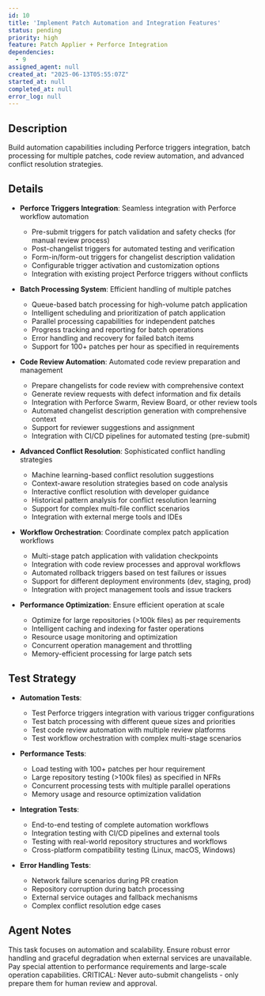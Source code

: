 ```yaml
---
id: 10
title: 'Implement Patch Automation and Integration Features'
status: pending
priority: high
feature: Patch Applier + Perforce Integration
dependencies:
  - 9
assigned_agent: null
created_at: "2025-06-13T05:55:07Z"
started_at: null
completed_at: null
error_log: null
---
```


## Description

Build automation capabilities including Perforce triggers integration, batch processing for multiple patches, code review automation, and advanced conflict resolution strategies.

## Details

- **Perforce Triggers Integration**: Seamless integration with Perforce workflow automation
  - Pre-submit triggers for patch validation and safety checks (for manual review process)
  - Post-changelist triggers for automated testing and verification
  - Form-in/form-out triggers for changelist description validation
  - Configurable trigger activation and customization options
  - Integration with existing project Perforce triggers without conflicts

- **Batch Processing System**: Efficient handling of multiple patches
  - Queue-based batch processing for high-volume patch application
  - Intelligent scheduling and prioritization of patch application
  - Parallel processing capabilities for independent patches
  - Progress tracking and reporting for batch operations
  - Error handling and recovery for failed batch items
  - Support for 100+ patches per hour as specified in requirements

- **Code Review Automation**: Automated code review preparation and management
  - Prepare changelists for code review with comprehensive context
  - Generate review requests with defect information and fix details
  - Integration with Perforce Swarm, Review Board, or other review tools
  - Automated changelist description generation with comprehensive context
  - Support for reviewer suggestions and assignment
  - Integration with CI/CD pipelines for automated testing (pre-submit)

- **Advanced Conflict Resolution**: Sophisticated conflict handling strategies
  - Machine learning-based conflict resolution suggestions
  - Context-aware resolution strategies based on code analysis
  - Interactive conflict resolution with developer guidance
  - Historical pattern analysis for conflict resolution learning
  - Support for complex multi-file conflict scenarios
  - Integration with external merge tools and IDEs

- **Workflow Orchestration**: Coordinate complex patch application workflows
  - Multi-stage patch application with validation checkpoints
  - Integration with code review processes and approval workflows
  - Automated rollback triggers based on test failures or issues
  - Support for different deployment environments (dev, staging, prod)
  - Integration with project management tools and issue trackers

- **Performance Optimization**: Ensure efficient operation at scale
  - Optimize for large repositories (>100k files) as per requirements
  - Intelligent caching and indexing for faster operations
  - Resource usage monitoring and optimization
  - Concurrent operation management and throttling
  - Memory-efficient processing for large patch sets

## Test Strategy

- **Automation Tests**:
  - Test Perforce triggers integration with various trigger configurations
  - Test batch processing with different queue sizes and priorities
  - Test code review automation with multiple review platforms
  - Test workflow orchestration with complex multi-stage scenarios

- **Performance Tests**:
  - Load testing with 100+ patches per hour requirement
  - Large repository testing (>100k files) as specified in NFRs
  - Concurrent processing tests with multiple parallel operations
  - Memory usage and resource optimization validation

- **Integration Tests**:
  - End-to-end testing of complete automation workflows
  - Integration testing with CI/CD pipelines and external tools
  - Testing with real-world repository structures and workflows
  - Cross-platform compatibility testing (Linux, macOS, Windows)

- **Error Handling Tests**:
  - Network failure scenarios during PR creation
  - Repository corruption during batch processing
  - External service outages and fallback mechanisms
  - Complex conflict resolution edge cases

## Agent Notes

This task focuses on automation and scalability. Ensure robust error handling and graceful degradation when external services are unavailable. Pay special attention to performance requirements and large-scale operation capabilities. CRITICAL: Never auto-submit changelists - only prepare them for human review and approval. 